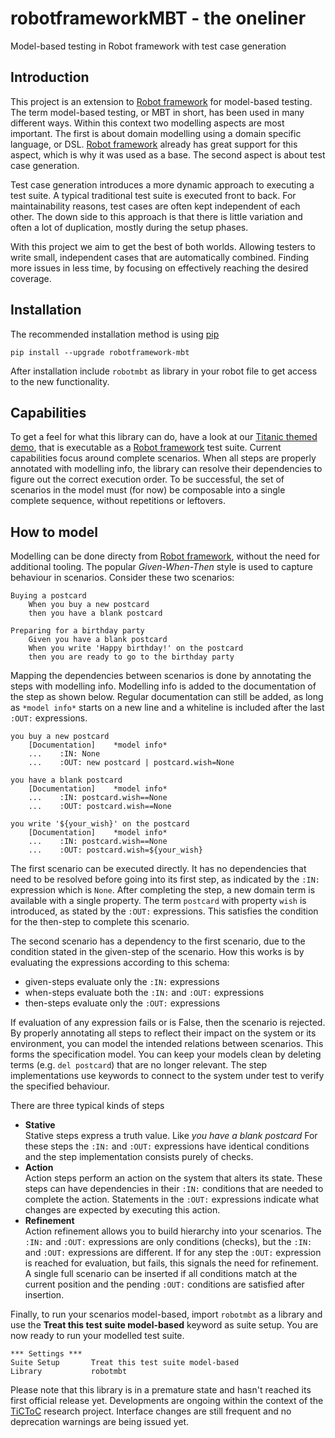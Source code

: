 # robotframeworkMBT - the oneliner

 Model-based testing in Robot framework with test case generation

## Introduction

This project is an extension to [Robot framework](https://robotframework.org/) for model-based testing. The term model-based testing, or MBT in short, has been used in many different ways. Within this context two modelling aspects are most important. The first is about domain modelling using a domain specific language, or DSL. [Robot framework](https://robotframework.org/) already has great support for this aspect, which is why it was used as a base. The second aspect is about test case generation.

Test case generation introduces a more dynamic approach to executing a test suite. A typical traditional test suite is executed front to back. For maintainability reasons, test cases are often kept independent of each other. The down side to this approach is that there is little variation and often a lot of duplication, mostly during the setup phases.

With this project we aim to get the best of both worlds. Allowing testers to write small, independent cases that are automatically combined. Finding more issues in less time, by focusing on effectively reaching the desired coverage.

## Installation

The recommended installation method is using [pip](http://pip-installer.org)

    pip install --upgrade robotframework-mbt

After installation include `robotmbt` as library in your robot file to get access to the new functionality.

## Capabilities

To get a feel for what this library can do, have a look at our [Titanic themed demo](https://github.com/JFoederer/robotframeworkMBT/tree/main/demo/Titanic), that is executable as a [Robot framework](https://robotframework.org/) test suite. Current capabilities focus around complete scenarios. When all steps are properly annotated with modelling info, the library can resolve their dependencies to figure out the correct execution order. To be successful, the set of scenarios in the model must (for now) be composable into a single complete sequence, without repetitions or leftovers.

## How to model

Modelling can be done directy from [Robot framework](https://robotframework.org/), without the need for additional tooling. The popular _Given-When-Then_ style is used to capture behaviour in scenarios. Consider these two scenarios:

```
Buying a postcard
    When you buy a new postcard
    then you have a blank postcard

Preparing for a birthday party
    Given you have a blank postcard
    When you write 'Happy birthday!' on the postcard
    then you are ready to go to the birthday party
```

Mapping the dependencies between scenarios is done by annotating the steps with modelling info. Modelling info is added to the documentation of the step as shown below. Regular documentation can still be added, as long as `*model info*` starts on a new line and a whiteline is included after the last `:OUT:` expressions.

```
you buy a new postcard
    [Documentation]    *model info*
    ...    :IN: None
    ...    :OUT: new postcard | postcard.wish=None

you have a blank postcard
    [Documentation]    *model info*
    ...    :IN: postcard.wish==None
    ...    :OUT: postcard.wish==None

you write '${your_wish}' on the postcard
    [Documentation]    *model info*
    ...    :IN: postcard.wish==None
    ...    :OUT: postcard.wish=${your_wish}
```

The first scenario can be executed directly. It has no dependencies that need to be resolved before going into its first step, as indicated by the `:IN:` expression which is `None`. After completing the step, a new domain term is available with a single property. The term `postcard` with property `wish` is introduced, as stated by the `:OUT:` expressions. This satisfies the condition for the then-step to complete this scenario.

The second scenario has a dependency to the first scenario, due to the condition stated in the given-step of the scenario. How this works is by evaluating the expressions according to this schema:

* given-steps evaluate only the `:IN:` expressions
* when-steps evaluate both the `:IN:` and `:OUT:` expressions
* then-steps evaluate only the `:OUT:` expressions

If evaluation of any expression fails or is False, then the scenario is rejected. By properly annotating all steps to reflect their impact on the system or its environment, you can model the intended relations between scenarios. This forms the specification model. You can keep your models clean by deleting terms (e.g. `del postcard`) that are no longer relevant. The step implementations use keywords to connect to the system under test to verify the specified behaviour.

There are three typical kinds of steps

* __Stative__  
  Stative steps express a truth value. Like _you have a blank postcard_ For these steps the `:IN:` and `:OUT:` expressions have identical conditions and the step implementation consists purely of checks.
* __Action__  
  Action steps perform an action on the system that alters its state. These steps can have dependencies in their `:IN:` conditions that are needed to complete the action. Statements in the `:OUT:` expressions indicate what changes are expected by executing this action.
* __Refinement__  
  Action refinement allows you to build hierarchy into your scenarios. The `:IN:` and `:OUT:` expressions are only conditions (checks), but the `:IN:` and `:OUT:` expressions are different. If for any step the `:OUT:` expression is reached for evaluation, but fails, this signals the need for refinement. A single full scenario can be inserted if all conditions match at the current position and the pending `:OUT:` conditions are satisfied after insertion.

Finally, to run your scenarios model-based, import `robotmbt` as a library and use the __Treat this test suite model-based__ keyword as suite setup. You are now ready to run your modelled test suite.
```
*** Settings ***
Suite Setup       Treat this test suite model-based
Library           robotmbt
```

Please note that this library is in a premature state and hasn't reached its first official release yet. Developments are ongoing within the context of the [TiCToC](https://tictoc.cs.ru.nl/) research project. Interface changes are still frequent and no deprecation warnings are being issued yet.
